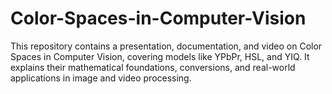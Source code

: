 # Color-Spaces-in-Computer-Vision
This repository contains a presentation, documentation, and video on Color Spaces in Computer Vision, covering models like YPbPr, HSL, and YIQ. It explains their mathematical foundations, conversions, and real-world applications in image and video processing.

